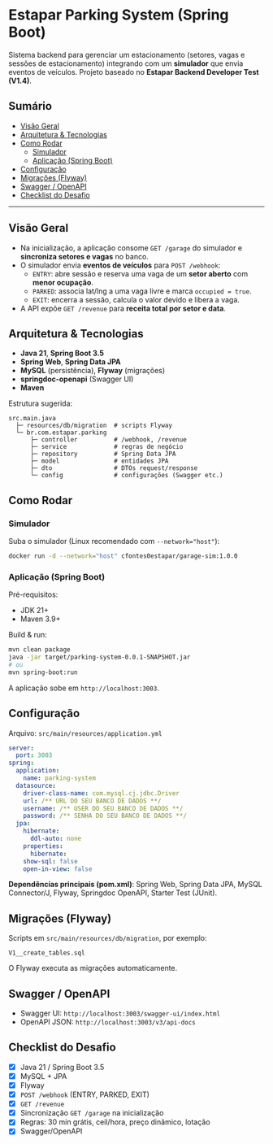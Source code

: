 # Estapar Parking System (Spring Boot)

Sistema backend para gerenciar um estacionamento (setores, vagas e sessões de estacionamento) integrando com um **simulador** que envia eventos de veículos. Projeto baseado no **Estapar Backend Developer Test (V1.4)**.

## Sumário
- [Visão Geral](#visão-geral)
- [Arquitetura & Tecnologias](#arquitetura--tecnologias)
- [Como Rodar](#como-rodar)
    - [Simulador](#simulador)
    - [Aplicação (Spring Boot)](#aplicação-spring-boot)
- [Configuração](#configuração)
- [Migrações (Flyway)](#migrações-flyway)
- [Swagger / OpenAPI](#swagger--openapi)
- [Checklist do Desafio](#checklist-do-desafio)

---

## Visão Geral

- Na inicialização, a aplicação consome `GET /garage` do simulador e **sincroniza setores e vagas** no banco.
- O simulador envia **eventos de veículos** para `POST /webhook`:
    - `ENTRY`: abre sessão e reserva uma vaga de um **setor aberto** com **menor ocupação**.
    - `PARKED`: associa lat/lng a uma vaga livre e marca `occupied = true`.
    - `EXIT`: encerra a sessão, calcula o valor devido e libera a vaga.
- A API expõe `GET /revenue` para **receita total por setor e data**.

## Arquitetura & Tecnologias

- **Java 21**, **Spring Boot 3.5**
- **Spring Web**, **Spring Data JPA**
- **MySQL** (persistência), **Flyway** (migrações)
- **springdoc-openapi** (Swagger UI)
- **Maven**

Estrutura sugerida:
```
src.main.java 
  ├─ resources/db/migration  # scripts Flyway
  └─ br.com.estapar.parking
      ├─ controller          # /webhook, /revenue
      ├─ service             # regras de negócio
      ├─ repository          # Spring Data JPA
      ├─ model               # entidades JPA
      ├─ dto                 # DTOs request/response
      └─ config              # configurações (Swagger etc.)
```

## Como Rodar

### Simulador

Suba o simulador (Linux recomendado com `--network="host"`):
```bash
docker run -d --network="host" cfontes0estapar/garage-sim:1.0.0
```

### Aplicação (Spring Boot)

Pré-requisitos:
- JDK 21+
- Maven 3.9+

Build & run:
```bash
mvn clean package
java -jar target/parking-system-0.0.1-SNAPSHOT.jar
# ou
mvn spring-boot:run
```

A aplicação sobe em `http://localhost:3003`.

## Configuração

Arquivo: `src/main/resources/application.yml`
```yaml
server:
  port: 3003
spring:
  application:
    name: parking-system
  datasource:
    driver-class-name: com.mysql.cj.jdbc.Driver
    url: /** URL DO SEU BANCO DE DADOS **/
    username: /** USER DO SEU BANCO DE DADOS **/
    password: /** SENHA DO SEU BANCO DE DADOS **/
  jpa:
    hibernate:
      ddl-auto: none
    properties:
      hibernate:
    show-sql: false
    open-in-view: false
```

**Dependências principais (pom.xml)**: Spring Web, Spring Data JPA, MySQL Connector/J, Flyway, Springdoc OpenAPI, Starter Test (JUnit).

## Migrações (Flyway)

Scripts em `src/main/resources/db/migration`, por exemplo:
```
V1__create_tables.sql
```

O Flyway executa as migrações automaticamente.

## Swagger / OpenAPI

- Swagger UI: `http://localhost:3003/swagger-ui/index.html`
- OpenAPI JSON: `http://localhost:3003/v3/api-docs`

## Checklist do Desafio

- [x] Java 21 / Spring Boot 3.5
- [x] MySQL + JPA
- [x] Flyway
- [x] `POST /webhook` (ENTRY, PARKED, EXIT)
- [x] `GET /revenue`
- [x] Sincronização `GET /garage` na inicialização
- [x] Regras: 30 min grátis, ceil/hora, preço dinâmico, lotação
- [x] Swagger/OpenAPI
